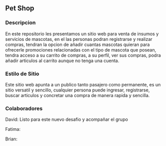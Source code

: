 ## Pet Shop

### Descripcion
En este repositorio les presentamos un sitio web para venta de insumos y servicios de mascotas, en el las personas podran registrarse y realizar compras, tendran la opcion de añadir cuantas mascotas quieran para ofrecerle promociones relacionadas con el tipo de mascota que posean, tendra acceso a su carrito de compras, a su perfil, ver sus compras, podra añadir articulos al carrito aunque no tenga una cuenta.

### Estilo de Sitio
Este sitio web apunta a un publico tanto pasajero como permanente, es un sitio versatil y sencillo, cualquier persona puede ingresar, registrarse, buscar articulos y concretar una compra de manera rapida y sencilla.

### Colaboradores
David: Listo para este nuevo desafio y acompañar el grupo


Fatima:


Brian:
